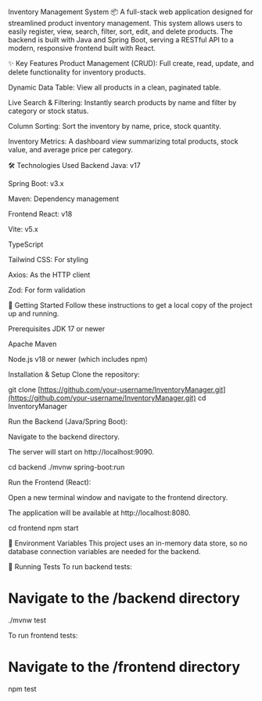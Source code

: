 Inventory Management System 📦
A full-stack web application designed for streamlined product inventory management. This system allows users to easily register, view, search, filter, sort, edit, and delete products. The backend is built with Java and Spring Boot, serving a RESTful API to a modern, responsive frontend built with React.

✨ Key Features
Product Management (CRUD): Full create, read, update, and delete functionality for inventory products.

Dynamic Data Table: View all products in a clean, paginated table.

Live Search & Filtering: Instantly search products by name and filter by category or stock status.

Column Sorting: Sort the inventory by name, price, stock quantity.

Inventory Metrics: A dashboard view summarizing total products, stock value, and average price per category.

🛠️ Technologies Used
Backend
Java: v17

Spring Boot: v3.x

Maven: Dependency management


Frontend
React: v18

Vite: v5.x 

TypeScript

Tailwind CSS: For styling

Axios: As the HTTP client

Zod: For form validation

🚀 Getting Started
Follow these instructions to get a local copy of the project up and running.

Prerequisites
JDK 17 or newer

Apache Maven

Node.js v18 or newer (which includes npm)

Installation & Setup
Clone the repository:

git clone [https://github.com/your-username/InventoryManager.git](https://github.com/your-username/InventoryManager.git)
cd InventoryManager

Run the Backend (Java/Spring Boot):

Navigate to the backend directory.

The server will start on http://localhost:9090.

cd backend
./mvnw spring-boot:run

Run the Frontend (React):

Open a new terminal window and navigate to the frontend directory.

The application will be available at http://localhost:8080.

cd frontend
npm start

📝 Environment Variables
This project uses an in-memory data store, so no database connection variables are needed for the backend.

🧪 Running Tests
To run backend tests:

# Navigate to the /backend directory
./mvnw test

To run frontend tests:

# Navigate to the /frontend directory
npm test
